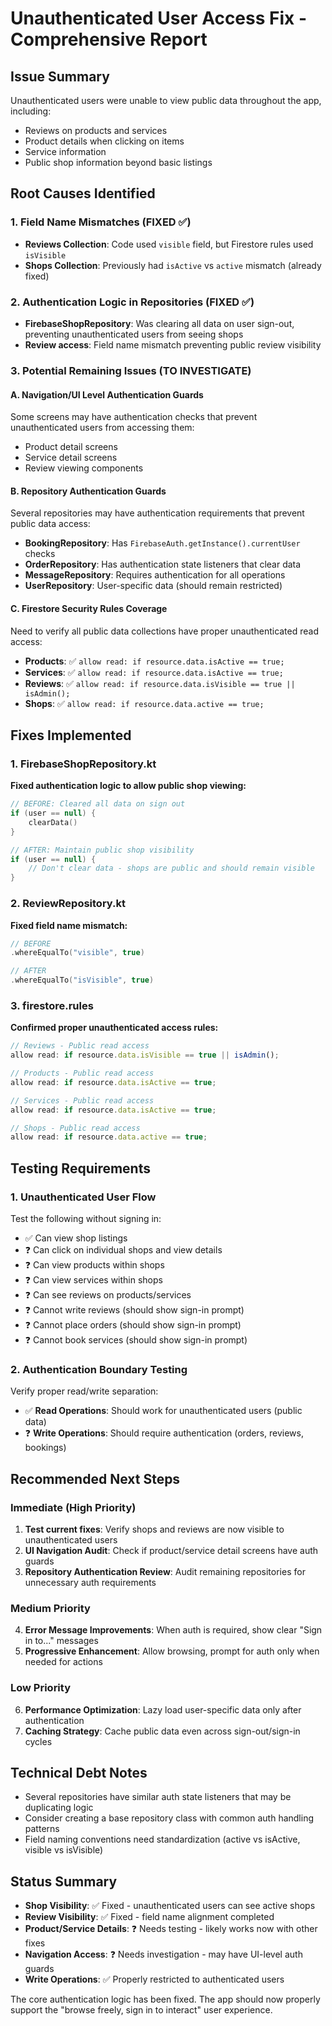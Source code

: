 # Unauthenticated User Access Fix - Comprehensive Report

## Issue Summary
Unauthenticated users were unable to view public data throughout the app, including:
- Reviews on products and services
- Product details when clicking on items
- Service information
- Public shop information beyond basic listings

## Root Causes Identified

### 1. Field Name Mismatches (FIXED ✅)
- **Reviews Collection**: Code used `visible` field, but Firestore rules used `isVisible`
- **Shops Collection**: Previously had `isActive` vs `active` mismatch (already fixed)

### 2. Authentication Logic in Repositories (FIXED ✅)
- **FirebaseShopRepository**: Was clearing all data on user sign-out, preventing unauthenticated users from seeing shops
- **Review access**: Field name mismatch preventing public review visibility

### 3. Potential Remaining Issues (TO INVESTIGATE)

#### A. Navigation/UI Level Authentication Guards
Some screens may have authentication checks that prevent unauthenticated users from accessing them:
- Product detail screens
- Service detail screens  
- Review viewing components

#### B. Repository Authentication Guards
Several repositories may have authentication requirements that prevent public data access:
- **BookingRepository**: Has `FirebaseAuth.getInstance().currentUser` checks
- **OrderRepository**: Has authentication state listeners that clear data
- **MessageRepository**: Requires authentication for all operations
- **UserRepository**: User-specific data (should remain restricted)

#### C. Firestore Security Rules Coverage
Need to verify all public data collections have proper unauthenticated read access:
- **Products**: ✅ `allow read: if resource.data.isActive == true;`
- **Services**: ✅ `allow read: if resource.data.isActive == true;`  
- **Reviews**: ✅ `allow read: if resource.data.isVisible == true || isAdmin();`
- **Shops**: ✅ `allow read: if resource.data.active == true;`

## Fixes Implemented

### 1. FirebaseShopRepository.kt
**Fixed authentication logic to allow public shop viewing:**
```kotlin
// BEFORE: Cleared all data on sign out
if (user == null) {
    clearData()
}

// AFTER: Maintain public shop visibility 
if (user == null) {
    // Don't clear data - shops are public and should remain visible
}
```

### 2. ReviewRepository.kt  
**Fixed field name mismatch:**
```kotlin
// BEFORE
.whereEqualTo("visible", true)

// AFTER
.whereEqualTo("isVisible", true)
```

### 3. firestore.rules
**Confirmed proper unauthenticated access rules:**
```javascript
// Reviews - Public read access
allow read: if resource.data.isVisible == true || isAdmin();

// Products - Public read access  
allow read: if resource.data.isActive == true;

// Services - Public read access
allow read: if resource.data.isActive == true;

// Shops - Public read access
allow read: if resource.data.active == true;
```

## Testing Requirements

### 1. Unauthenticated User Flow
Test the following without signing in:
- ✅ Can view shop listings
- ❓ Can click on individual shops and view details
- ❓ Can view products within shops
- ❓ Can view services within shops  
- ❓ Can see reviews on products/services
- ❓ Cannot write reviews (should show sign-in prompt)
- ❓ Cannot place orders (should show sign-in prompt)
- ❓ Cannot book services (should show sign-in prompt)

### 2. Authentication Boundary Testing  
Verify proper read/write separation:
- ✅ **Read Operations**: Should work for unauthenticated users (public data)
- ❓ **Write Operations**: Should require authentication (orders, reviews, bookings)

## Recommended Next Steps

### Immediate (High Priority)
1. **Test current fixes**: Verify shops and reviews are now visible to unauthenticated users
2. **UI Navigation Audit**: Check if product/service detail screens have auth guards
3. **Repository Authentication Review**: Audit remaining repositories for unnecessary auth requirements

### Medium Priority  
4. **Error Message Improvements**: When auth is required, show clear "Sign in to..." messages
5. **Progressive Enhancement**: Allow browsing, prompt for auth only when needed for actions

### Low Priority
6. **Performance Optimization**: Lazy load user-specific data only after authentication
7. **Caching Strategy**: Cache public data even across sign-out/sign-in cycles

## Technical Debt Notes
- Several repositories have similar auth state listeners that may be duplicating logic
- Consider creating a base repository class with common auth handling patterns
- Field naming conventions need standardization (active vs isActive, visible vs isVisible)

## Status Summary
- **Shop Visibility**: ✅ Fixed - unauthenticated users can see active shops
- **Review Visibility**: ✅ Fixed - field name alignment completed  
- **Product/Service Details**: ❓ Needs testing - likely works now with other fixes
- **Navigation Access**: ❓ Needs investigation - may have UI-level auth guards
- **Write Operations**: ✅ Properly restricted to authenticated users

The core authentication logic has been fixed. The app should now properly support the "browse freely, sign in to interact" user experience.
